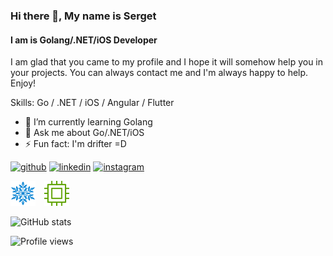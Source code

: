 ### Hi there 👋, My name is Serget
#### I am is Golang/.NET/iOS Developer

I am glad that you came to my profile and I hope it will somehow help you in your projects. You can always contact me and I'm always happy to help.
Enjoy!

Skills: Go / .NET / iOS / Angular / Flutter

- 🌱 I’m currently learning Golang 
- 💬 Ask me about Go/.NET/iOS 
- ⚡ Fun fact: I'm drifter =D 


[<img src='https://cdn.jsdelivr.net/npm/simple-icons@3.0.1/icons/github.svg' alt='github' height='40'>](https://github.com/sneiko)  [<img src='https://cdn.jsdelivr.net/npm/simple-icons@3.0.1/icons/linkedin.svg' alt='linkedin' height='40'>](https://www.linkedin.com/in/https://www.linkedin.com/in/neiko//)  [<img src='https://cdn.jsdelivr.net/npm/simple-icons@3.0.1/icons/instagram.svg' alt='instagram' height='40'>](https://www.instagram.com/s.neiko/)  

<a href='https://archiveprogram.github.com/'><img src='https://raw.githubusercontent.com/acervenky/animated-github-badges/master/assets/acbadge.gif' width='40' height='40'></a> <a href='https://docs.github.com/en/developers'><img src='https://raw.githubusercontent.com/acervenky/animated-github-badges/master/assets/devbadge.gif' width='40' height='40'></a> 

![GitHub stats](https://github-readme-stats.vercel.app/api?username=sneiko&show_icons=true)  

![Profile views](https://gpvc.arturio.dev/sneiko)  
